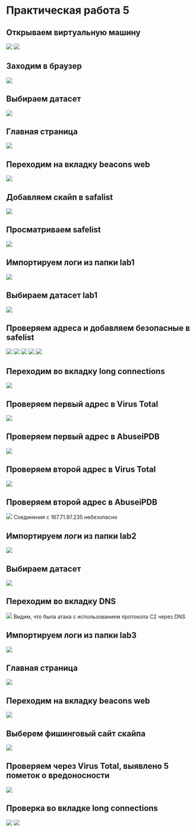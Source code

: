 # Практическая работа 5
## Открываем виртуальную машину
![](./1.jpg)
![](./2.jpg)
## Заходим в браузер
![](./3.jpg)
## Выбираем датасет
![](./4.jpg)
## Главная страница
![](./5.jpg)
## Переходим на вкладку beacons web
![](./6.jpg)
## Добавляем скайп в safalist
![](./7.jpg)
## Просматриваем safelist
![](./8.jpg)
## Импортируем логи из папки lab1
![](./9.jpg)
## Выбираем датасет lab1
![](./10.jpg)
## Проверяем адреса и добавляем безопасные в safelist
![](./11.jpg)
![](./12.jpg)
![](./13.jpg)
![](./14.jpg)
![](./15.jpg)
## Переходим во вкладку long connections
![](./16.jpg)
## Проверяем первый адрес в Virus Total
![](./17.jpg)
## Проверяем первый адрес в AbuseiPDB
![](./18.jpg)
## Проверяем второй адрес в Virus Total
![](./19.jpg)
## Проверяем второй адрес в AbuseiPDB
![](./20.jpg)
Соединения с 167.71.97.235 небезопасно
## Импортируем логи из папки lab2
![](./21.jpg)
## Выбираем датасет
![](./22.jpg)
## Переходим во вкладку DNS
![](./23.jpg)
Видим, что была атака с использованием протокола C2 через DNS
## Импортируем логи из папки lab3
![](./24.jpg)
## Главная страница
![](./25.jpg)
## Переходим на вкладку beacons web
![](./26.jpg)
## Выберем фишинговый сайт скайпа
![](./27.jpg)
## Проверяем через Virus Total, выявлено 5 пометок о вредоносности
![](./28.jpg)
## Проверка во вкладке long connections 
![](./29.jpg)
![](./30.jpg)
